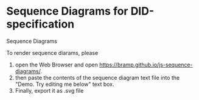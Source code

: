 # Sequence Diagrams for DID-specification
Sequence Diagrams

To render sequence diarams, please
  1. open the Web Browser and open https://bramp.github.io/js-sequence-diagrams/.
  2. then paste the contents of the sequence diagram text file into the "Demo. Try editing me below" text box.
  3. Finally, export it as .svg file